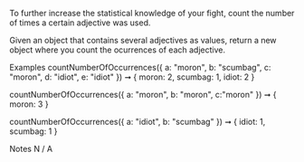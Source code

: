 To further increase the statistical knowledge of your fight, count the number of times a certain adjective was used.

Given an object that contains several adjectives as values, return a new object where you count the ocurrences of each adjective.

Examples
countNumberOfOccurrences({
  a: "moron",
  b: "scumbag",
  c: "moron",
  d: "idiot",
  e: "idiot"
}) ➞ { moron: 2, scumbag: 1, idiot: 2 }


countNumberOfOccurrences({
  a: "moron",
  b: "moron",
  c:"moron"
}) ➞ { moron: 3 }


countNumberOfOccurrences({
  a: "idiot",
  b: "scumbag"
}) ➞ { idiot: 1, scumbag: 1 }

Notes
N / A